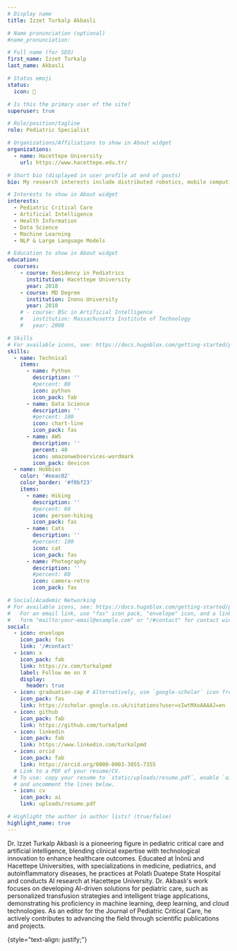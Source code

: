 ```yaml
---
# Display name
title: Izzet Turkalp Akbasli

# Name pronunciation (optional)
#name_pronunciation: 

# Full name (for SEO)
first_name: Izzet Turkalp
last_name: Akbasli

# Status emoji
status:
  icon: 🧠

# Is this the primary user of the site?
superuser: true

# Role/position/tagline
role: Pediatric Specialist

# Organizations/Affiliations to show in About widget
organizations:
  - name: Hacettepe University
    url: https://www.hacettepe.edu.tr/

# Short bio (displayed in user profile at end of posts)
bio: My research interests include distributed robotics, mobile computing and programmable matter.

# Interests to show in About widget
interests:
  - Pediatric Critical Care
  - Artificial Intelligence
  - Health Information
  - Data Science
  - Machine Learning
  - NLP & Large Language Models 

# Education to show in About widget
education:
  courses:
    - course: Residency in Pediatrics
      institution: Hacettepe University
      year: 2018
    - course: MD Degree
      institution: Inonu University
      year: 2010
    # - course: BSc in Artificial Intelligence
    #   institution: Massachusetts Institute of Technology
    #   year: 2008

# Skills
# For available icons, see: https://docs.hugoblox.com/getting-started/page-builder/#icons
skills:
  - name: Technical
    items:
      - name: Python
        description: ''
        #percent: 80
        icon: python
        icon_pack: fab
      - name: Data Science
        description: ''
        #percent: 100
        icon: chart-line
        icon_pack: fas
      - name: AWS
        description: ''
        percent: 40
        icon: amazonwebservices-wordmark
        icon_pack: devicon
  - name: Hobbies
    color: '#eeac02'
    color_border: '#f0bf23'
    items:
      - name: Hiking
        description: ''
        #percent: 60
        icon: person-hiking
        icon_pack: fas
      - name: Cats
        description: ''
        #percent: 100
        icon: cat
        icon_pack: fas
      - name: Photography
        description: ''
        #percent: 80
        icon: camera-retro
        icon_pack: fas

# Social/Academic Networking
# For available icons, see: https://docs.hugoblox.com/getting-started/page-builder/#icons
#   For an email link, use "fas" icon pack, "envelope" icon, and a link in the
#   form "mailto:your-email@example.com" or "/#contact" for contact widget.
social:
  - icon: envelope
    icon_pack: fas
    link: '/#contact'
  - icon: x
    icon_pack: fab
    link: https://x.com/turkalpmd
    label: Follow me on X
    display:
      header: true
  - icon: graduation-cap # Alternatively, use `google-scholar` icon from `ai` icon pack
    icon_pack: fas
    link: https://scholar.google.co.uk/citations?user=sIwtMXoAAAAJ=en
  - icon: github
    icon_pack: fab
    link: https://github.com/turkalpmd
  - icon: linkedin
    icon_pack: fab
    link: https://www.linkedin.com/turkalpmd
  - icon: orcid
    icon_pack: fab
    link: https://orcid.org/0000-0003-3055-7355
  # Link to a PDF of your resume/CV.
  # To use: copy your resume to `static/uploads/resume.pdf`, enable `ai` icons in `params.yaml`,
  # and uncomment the lines below.
  - icon: cv
    icon_pack: ai
    link: uploads/resume.pdf

# Highlight the author in author lists? (true/false)
highlight_name: true
---
```


Dr. Izzet Turkalp Akbaslı is a pioneering figure in pediatric critical care and artificial intelligence, blending clinical expertise with technological innovation to enhance healthcare outcomes. Educated at İnönü and Hacettepe Universities, with specializations in medicine, pediatrics, and autoinflammatory diseases, he practices at Polatlı Duatepe State Hospital and conducts AI research at Hacettepe University. Dr. Akbaslı's work focuses on developing AI-driven solutions for pediatric care, such as personalized transfusion strategies and intelligent triage applications, demonstrating his proficiency in machine learning, deep learning, and cloud technologies. As an editor for the Journal of Pediatric Critical Care, he actively contributes to advancing the field through scientific publications and projects.

{style="text-align: justify;"}
